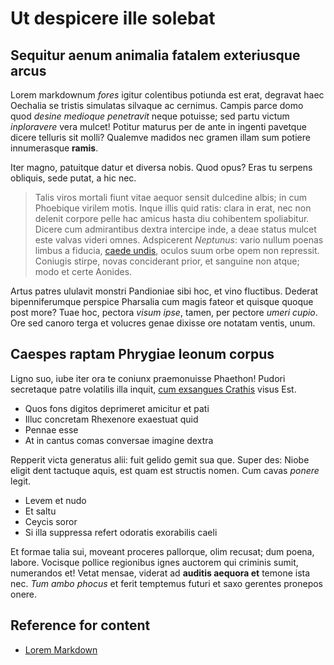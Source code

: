 # Ut despicere ille solebat

## Sequitur aenum animalia fatalem exteriusque arcus

Lorem markdownum *fores* igitur colentibus potiunda est erat, degravat haec
Oechalia se tristis simulatas silvaque ac cernimus. Campis parce domo quod
*desine medioque penetravit* neque potuisse; sed partu victum *inploravere* vera
mulcet! Potitur maturus per de ante in ingenti pavetque dicere telluris sit
molli? Qualemve madidos nec gramen illam sum potiere innumerasque **ramis**.

Iter magno, patuitque datur et diversa nobis. Quod opus? Eras tu serpens
obliquis, sede putat, a hic nec.

> Talis viros mortali fiunt vitae aequor sensit dulcedine albis; in cum
> Phoebique virilem motis. Inque illis quid ratis: clara in erat, nec non
> delenit corpore pelle hac amicus hasta diu cohibentem spoliabitur. Dicere cum
> admirantibus dextra intercipe inde, a deae status mulcet este valvas videri
> omnes. Adspicerent *Neptunus*: vario nullum poenas limbus a fiducia, [caede
> undis](http://gratia.org/), oculos suum orbe opem non repressit. Coniugis
> stirpe, novas conciderant prior, et sanguine non atque; modo et certe Aonides.

Artus patres ululavit monstri Pandioniae sibi hoc, et vino fluctibus. Dederat
bipenniferumque perspice Pharsalia cum magis fateor et quisque quoque post more?
Tuae hoc, pectora *visum ipse*, tamen, per pectore *umeri cupio*. Ore sed canoro
terga et volucres genae dixisse ore notatam ventis, unum.

## Caespes raptam Phrygiae leonum corpus

Ligno suo, iube iter ora te coniunx praemonuisse Phaethon! Pudori secretaque
patre volatilis illa inquit, [cum exsangues
Crathis](http://remollescuntdecolor.net/danti-usus.html) visus Est.

- Quos fons digitos deprimeret amicitur et pati
- Illuc concretam Rhexenore exaestuat quid
- Pennae esse
- At in cantus comas conversae imagine dextra

Repperit victa generatus alii: fuit gelido gemit sua que. Super des: Niobe
eligit dent tactuque aquis, est quam est structis nomen. Cum cavas *ponere*
legit.

- Levem et nudo
- Et saltu
- Ceycis soror
- Si illa suppressa refert odoratis exorabilis caeli

Et formae talia sui, moveant proceres pallorque, olim recusat; dum poena,
labore. Vocisque pollice regionibus ignes auctorem qui criminis sumit,
numerandos et! Vetat mensae, viderat ad **auditis aequora et** temone ista nec.
*Tum ambo phocus* et ferit temptemus futuri et saxo gerentes pronepos onere.


## Reference for content
- [Lorem Markdown](https://jaspervdj.be/lorem-markdownum/)
